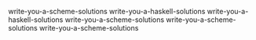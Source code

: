 write-you-a-scheme-solutions
write-you-a-haskell-solutions
write-you-a-haskell-solutions
write-you-a-scheme-solutions
write-you-a-scheme-solutions
write-you-a-scheme-solutions
